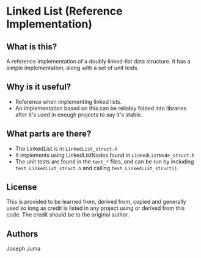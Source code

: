 # Linked List (Reference Implementation)

## What is this?
A reference implementation of a doubly linked-list data structure. It 
has a simple implementation, along with a set of unit tests.

## Why is it useful?
* Reference when implementing linked lists.
* An implementation based on this can be reliably folded into libraries 
after it's used in enough projects to say it's stable.

## What parts are there?
* The LinkedList is in `LinkedList_struct.h`
* It implements using LinkedListNodes found in `LinkedListNode_struct.h`
* The unit tests are found in the `test_*` files, and can be run by 
including `test_LinkedList_struct.h` and calling 
`test_LinkedList_struct()`.

## License
This is provided to be learned from, derived from, copied and generally 
used so long as credit is listed in any project using or derived from 
this code. The credit should be to the original author.

## Authors
Joseph Juma

